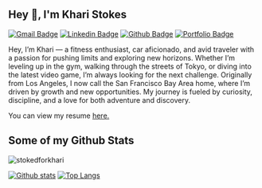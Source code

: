 ## Hey 👋, I'm Khari Stokes
[![Gmail Badge](https://img.shields.io/badge/-kharistokes9494@gmail.com-c14438?style=flat&logo=Gmail&logoColor=white&link=mailto:kharistokes9494@gmail.com)](mailto:kharistokes9494@gmail.com) 
[![Linkedin Badge](https://img.shields.io/badge/-kharistokes9494-0072b1?style=flat&logo=Linkedin&logoColor=white&link=https://www.linkedin.com/in/kharistokes9494/)](https://www.linkedin.com/in/kharistokes9494/) [![Github Badge](https://img.shields.io/badge/-stokedforkhari-grey?style=flat&logo=github&logoColor=white&link=https://github.com/stokedforkhari/)](https://www.github.com/stokedforkhari/) [![Portfolio Badge](https://img.shields.io/badge/portfolio-web-blue?style=flat&link=https://github.com/stokedforkhari/Data_Projects_Portfolio/)](https://github.com/stokedforkhari/Data_Projects_Portfolio/) <p align='left'>Hey, I’m Khari — a fitness enthusiast, car aficionado, and avid traveler with a passion for pushing limits and exploring new horizons. Whether I’m leveling up in the gym, walking through the streets of Tokyo, or diving into the latest video game, I’m always looking for the next challenge. Originally from Los Angeles, I now call the San Francisco Bay Area home, where I’m driven by growth and new opportunities. My journey is fueled by curiosity, discipline, and a love for both adventure and discovery.</p><p align='left'> You can view my resume <a href='https://docs.google.com/document/d/1BP4MMD24zWZg6W79xLGvLIsEJS2OGZO4UejcjlU3EoI/edit?usp=sharing ' target=_blank><u>here</u>.</a></p>
## Some of my Github Stats
<p align=left> <img src=https://komarev.com/ghpvc/?username=stokedforkhari alt=stokedforkhari /> </p>

[![Github stats](https://github-readme-stats.vercel.app/api?username=stokedforkhari&show_icons=true&include_all_commits=true)](https://github.com/stokedforkhari/github-readme-stats)
[![Top Langs](https://github-readme-stats.vercel.app/api/top-langs/?username=stokedforkhari&layout=compact)](https://github.com/stokedforkhari/github-readme-stats)
